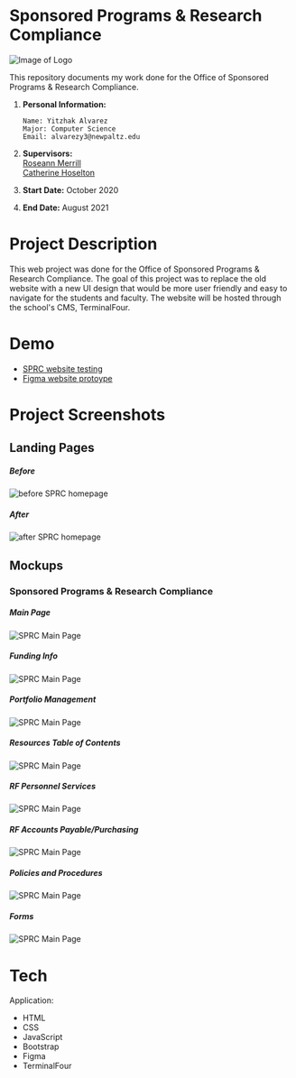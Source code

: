 # Sponsored Programs & Research Compliance

![Image of Logo](https://www.newpaltz.edu/media/identity/logos/newpaltzlogo.jpg)

This repository documents my work done for the Office of Sponsored Programs & Research Compliance.

1.  **Personal Information:**

        Name: Yitzhak Alvarez
        Major: Computer Science
        Email: alvarezy3@newpaltz.edu

2.  **Supervisors:** <br>
    <a href="mailto:merrillr@newpaltz.edu">Roseann Merrill</a> <br>
    <a href="mailto:hoseltoc@newpaltz.edu">Catherine Hoselton</a>
3.  **Start Date:** October 2020
4.  **End Date:** August 2021

# Project Description

This web project was done for the Office of Sponsored Programs & Research Compliance. The goal of this project was to replace the old website with a new UI design that would be more user friendly and easy to navigate for the students and faculty. The website will be hosted through the school's CMS, TerminalFour.

# Demo

- <a href="https://yitzhakalvarez.github.io/SPRC-WebsiteRevamp/">SPRC website testing</a>
- <a href="https://www.figma.com/proto/M304oso7qZPKhtnjQU73Jt/SPRC-Landing-Page-Mockup?page-id=0%3A1&node-id=5%3A2&viewport=181%2C-55%2C0.04820059748484062&scaling=min-zoom&starting-point-node-id=5%3A2">Figma website protoype</a>

# Project Screenshots

## Landing Pages

##### Before

![before SPRC homepage](./mockups/oldSPRChomepage.png)

##### After

![after SPRC homepage](./mockups/newSPRChomepage.png)

## Mockups

### Sponsored Programs & Research Compliance

##### Main Page

![SPRC Main Page](./mockups/SPRC/MainPage-SPRC.png)

##### Funding Info

![SPRC Main Page](./mockups/SPRC/FundingInfo.png)

##### Portfolio Management

![SPRC Main Page](./mockups/SPRC/PortfolioManagement-Contacts.png)

##### Resources Table of Contents

![SPRC Main Page](./mockups/SPRC/Resources-TableofContents.png)

##### RF Personnel Services

![SPRC Main Page](./mockups/SPRC/Resources-RFPersonnelServicespage.png)

##### RF Accounts Payable/Purchasing

![SPRC Main Page](./mockups/SPRC/Resources-RFAccountsPayable-Purchasingpage.png)

##### Policies and Procedures

![SPRC Main Page](./mockups/SPRC/Resources-PoliciesandProcedurespage.png)

##### Forms

![SPRC Main Page](./mockups/SPRC/Resources-Formspage.png)

# Tech

Application:

- HTML
- CSS
- JavaScript
- Bootstrap
- Figma
- TerminalFour
